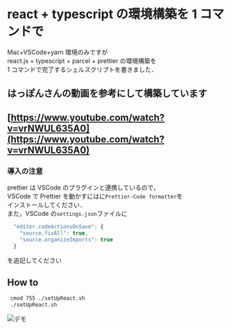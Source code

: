 # react + typescript の環境構築を 1 コマンドで

Mac+VSCode+yarn 環境のみですが  
react.js + typescript + parcel + prettier の環境構築を  
1 コマンドで完了するシェルスクリプトを書きました．

## はっぽんさんの動画を参考にして構築しています

## [https://www.youtube.com/watch?v=vrNWUL635A0](https://www.youtube.com/watch?v=vrNWUL635A0)

### 導入の注意

prettier は VSCode のプラグインと連携しているので，  
VSCode で Prettier を動かすにはに`Prettier-Code formatter`を  
インストールしてください．  
また，VSCode の`settings.json`ファイルに

```Javascript
  "editor.codeActionsOnSave": {
    "source.fixAll": true,
    "source.organizeImports": true
  }
```

を追記してください

## How to

```Bash
 cmod 755 ./setUpReact.sh
 ./setUpReact.sh
```

![デモ](https://github.com/SasuraiNoHoge/setupreact/blob/master/outputreact.gif)
